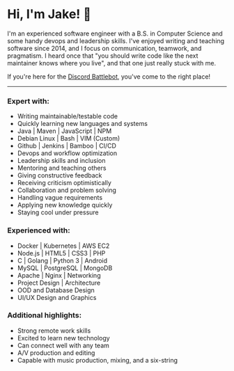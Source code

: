 <!--
**jakethedev/jakethedev** is a ✨ _special_ ✨ repository because its `README.md` (this file) appears on your GitHub profile.

NOTES

For a big ol banner image:

<div align="center">
	<br>
		<img src="someday-a-good-banner.png">
	<br>
</div>

-->

# Hi, I'm Jake! 👋

I'm an experienced software engineer with a B.S. in Computer Science and some handy devops and leadership skills. I've enjoyed writing and teaching software since 2014, and I focus on communication, teamwork, and pragmatism. I heard once that "you should write code like the next maintainer knows where you live", and that one just really stuck with me.

If you're here for the [Discord Battlebot](https://github.com/jakethedev/beatbattlebot), you've come to the right place!

---

### Expert with:
- Writing maintainable/testable code
- Quickly learning new languages and systems
- Java | Maven | JavaScript | NPM
- Debian Linux | Bash | VIM (Custom)
- Github | Jenkins | Bamboo | CI/CD
- Devops and workflow optimization
- Leadership skills and inclusion
- Mentoring and teaching others
- Giving constructive feedback
- Receiving criticism optimistically
- Collaboration and problem solving
- Handling vague requirements
- Applying new knowledge quickly
- Staying cool under pressure

### Experienced with:
- Docker | Kubernetes | AWS EC2
- Node.js | HTML5 | CSS3 | PHP
- C | Golang | Python 3 | Android
- MySQL | PostgreSQL | MongoDB
- Apache | Nginx | Networking
- Project Design | Architecture
- OOD and Database Design
- UI/UX Design and Graphics

### Additional highlights:
- Strong remote work skills
- Excited to learn new technology
- Can connect well with any team
- A/V production and editing
- Capable with music production, mixing, and a six-string
